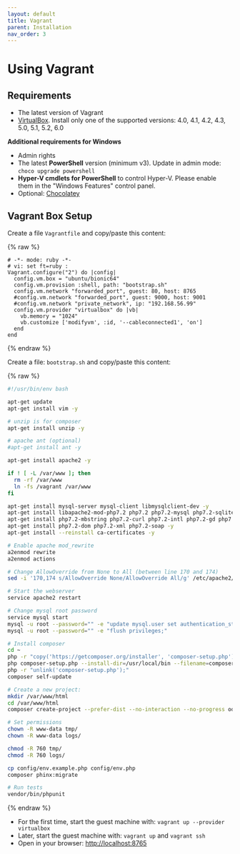 ```yaml
---
layout: default
title: Vagrant
parent: Installation
nav_order: 3
---
```


# Using Vagrant 

## Requirements

* The latest version of Vagrant
* [VirtualBox](https://www.virtualbox.org/wiki/Download_Old_Builds_6_0). Install only one of the supported versions: 4.0, 4.1, 4.2, 4.3, 5.0, 5.1, 5.2, 6.0

**Additional requirements for Windows**

* Admin rights
* The latest **PowerShell** version (minimum v3). Update in admin mode: `choco upgrade powershell`
* **Hyper-V cmdlets for PowerShell** to control Hyper-V. Please enable them in the
"Windows Features" control panel.
* Optional: [Chocolatey](https://chocolatey.org/)

## Vagrant Box Setup

Create a file `Vagrantfile` and copy/paste this content:

{% raw %}
```
# -*- mode: ruby -*-
# vi: set ft=ruby :
Vagrant.configure("2") do |config|
  config.vm.box = "ubuntu/bionic64"
  config.vm.provision :shell, path: "bootstrap.sh"
  config.vm.network "forwarded_port", guest: 80, host: 8765
  #config.vm.network "forwarded_port", guest: 9000, host: 9001
  #config.vm.network "private_network", ip: "192.168.56.99"
  config.vm.provider "virtualbox" do |vb|
    vb.memory = "1024"
    vb.customize ['modifyvm', :id, '--cableconnected1', 'on']
  end  
end
```
{% endraw %}

Create a file: `bootstrap.sh` and copy/paste this content:

{% raw %}
```sh
#!/usr/bin/env bash

apt-get update
apt-get install vim -y

# unzip is for composer
apt-get install unzip -y

# apache ant (optional)
#apt-get install ant -y

apt-get install apache2 -y

if ! [ -L /var/www ]; then
  rm -rf /var/www
  ln -fs /vagrant /var/www
fi

apt-get install mysql-server mysql-client libmysqlclient-dev -y
apt-get install libapache2-mod-php7.2 php7.2 php7.2-mysql php7.2-sqlite -y
apt-get install php7.2-mbstring php7.2-curl php7.2-intl php7.2-gd php7.2-zip php7.2-bz2 -y
apt-get install php7.2-dom php7.2-xml php7.2-soap -y
apt-get install --reinstall ca-certificates -y

# Enable apache mod_rewrite
a2enmod rewrite
a2enmod actions

# Change AllowOverride from None to All (between line 170 and 174)
sed -i '170,174 s/AllowOverride None/AllowOverride All/g' /etc/apache2/apache2.conf

# Start the webserver
service apache2 restart

# Change mysql root password
service mysql start
mysql -u root --password="" -e "update mysql.user set authentication_string=password(''), plugin='mysql_native_password' where user='root';"
mysql -u root --password="" -e "flush privileges;"

# Install composer
cd ~
php -r "copy('https://getcomposer.org/installer', 'composer-setup.php');"
php composer-setup.php --install-dir=/usr/local/bin --filename=composer
php -r "unlink('composer-setup.php');"
composer self-update

# Create a new project:
mkdir /var/www/html
cd /var/www/html
composer create-project --prefer-dist --no-interaction --no-progress odan/slim4-skeleton .

# Set permissions
chown -R www-data tmp/
chown -R www-data logs/

chmod -R 760 tmp/
chmod -R 760 logs/

cp config/env.example.php config/env.php
composer phinx:migrate

# Run tests
vendor/bin/phpunit
```
{% endraw %}

* For the first time, start the guest machine with: `vagrant up --provider virtualbox` 
* Later, start the guest machine with:  `vagrant up` and `vagrant ssh`
* Open in your browser: <http://localhost:8765>

